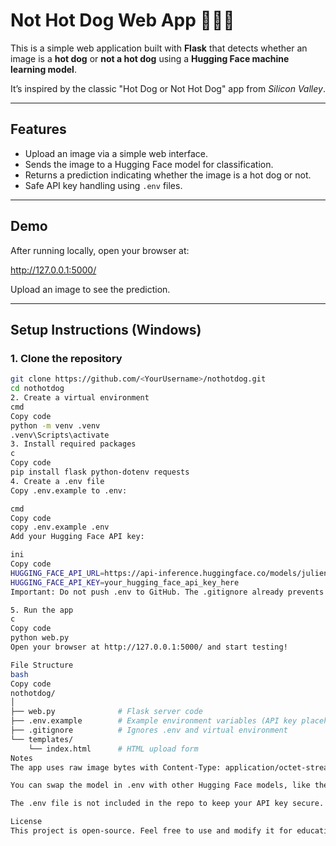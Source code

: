 # Not Hot Dog Web App 🍔❌🌭

This is a simple web application built with **Flask** that detects whether an image is a **hot dog** or **not a hot dog** using a **Hugging Face machine learning model**.  

It’s inspired by the classic "Hot Dog or Not Hot Dog" app from *Silicon Valley*.  

---

## Features

- Upload an image via a simple web interface.
- Sends the image to a Hugging Face model for classification.
- Returns a prediction indicating whether the image is a hot dog or not.
- Safe API key handling using `.env` files.

---

## Demo

After running locally, open your browser at:

http://127.0.0.1:5000/

Upload an image to see the prediction.

---

## Setup Instructions (Windows)

### 1. Clone the repository

```bash
git clone https://github.com/<YourUsername>/nothotdog.git
cd nothotdog
2. Create a virtual environment
cmd
Copy code
python -m venv .venv
.venv\Scripts\activate
3. Install required packages
c
Copy code
pip install flask python-dotenv requests
4. Create a .env file
Copy .env.example to .env:

cmd
Copy code
copy .env.example .env
Add your Hugging Face API key:

ini
Copy code
HUGGING_FACE_API_URL=https://api-inference.huggingface.co/models/julien-c/hotdog-not-hotdog
HUGGING_FACE_API_KEY=your_hugging_face_api_key_here
Important: Do not push .env to GitHub. The .gitignore already prevents this.

5. Run the app
c
Copy code
python web.py
Open your browser at http://127.0.0.1:5000/ and start testing!

File Structure
bash
Copy code
nothotdog/
│
├── web.py              # Flask server code
├── .env.example        # Example environment variables (API key placeholder)
├── .gitignore          # Ignores .env and virtual environment
└── templates/
    └── index.html      # HTML upload form
Notes
The app uses raw image bytes with Content-Type: application/octet-stream to avoid Hugging Face API errors.

You can swap the model in .env with other Hugging Face models, like the “Not Banana” model.

The .env file is not included in the repo to keep your API key secure.

License
This project is open-source. Feel free to use and modify it for educational purposes.